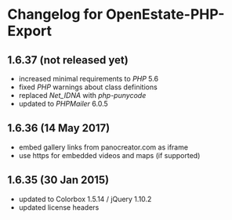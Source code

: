 Changelog for OpenEstate-PHP-Export
===================================


1.6.37 (not released yet)
-------------------------

-   increased minimal requirements to *PHP* 5.6
-   fixed *PHP* warnings about class definitions
-   replaced *Net_IDNA* with *php-punycode*
-   updated to *PHPMailer* 6.0.5


1.6.36 (14 May 2017)
--------------------

-   embed gallery links from panocreator.com as iframe
-   use https for embedded videos and maps (if supported)


1.6.35 (30 Jan 2015)
--------------------

-   updated to Colorbox 1.5.14 / jQuery 1.10.2
-   updated license headers

